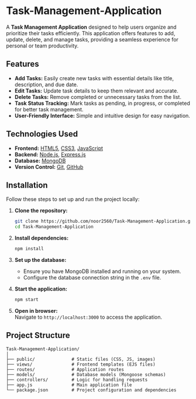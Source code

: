 # Task-Management-Application
 
A **Task Management Application** designed to help users organize and prioritize their tasks efficiently. This application offers features to add, update, delete, and manage tasks, providing a seamless experience for personal or team productivity.  

## Features  

- **Add Tasks:** Easily create new tasks with essential details like title, description, and due date.  
- **Edit Tasks:** Update task details to keep them relevant and accurate.  
- **Delete Tasks:** Remove completed or unnecessary tasks from the list.  
- **Task Status Tracking:** Mark tasks as pending, in progress, or completed for better task management.  
- **User-Friendly Interface:** Simple and intuitive design for easy navigation.  

## Technologies Used  

- **Frontend:** [HTML5](https://developer.mozilla.org/en-US/docs/Web/HTML), [CSS3](https://developer.mozilla.org/en-US/docs/Web/CSS), [JavaScript](https://developer.mozilla.org/en-US/docs/Web/JavaScript)  
- **Backend:** [Node.js](https://nodejs.org/), [Express.js](https://expressjs.com/)  
- **Database:** [MongoDB](https://www.mongodb.com/)  
- **Version Control:** [Git](https://git-scm.com/), [GitHub](https://github.com/)  

## Installation  

Follow these steps to set up and run the project locally:  

1. **Clone the repository:**  
   ```bash  
   git clone https://github.com/noor2560/Task-Management-Application.git  
   cd Task-Management-Application  
   ```  

2. **Install dependencies:**  
   ```bash  
   npm install  
   ```  

3. **Set up the database:**  
   - Ensure you have MongoDB installed and running on your system.  
   - Configure the database connection string in the `.env` file.  

4. **Start the application:**  
   ```bash  
   npm start  
   ```  

5. **Open in browser:**  
   Navigate to `http://localhost:3000` to access the application.  

## Project Structure  

```
Task-Management-Application/  
│  
├── public/              # Static files (CSS, JS, images)  
├── views/               # Frontend templates (EJS files)  
├── routes/              # Application routes  
├── models/              # Database models (Mongoose schemas)  
├── controllers/         # Logic for handling requests  
├── app.js               # Main application file  
└── package.json         # Project configuration and dependencies  
```  


